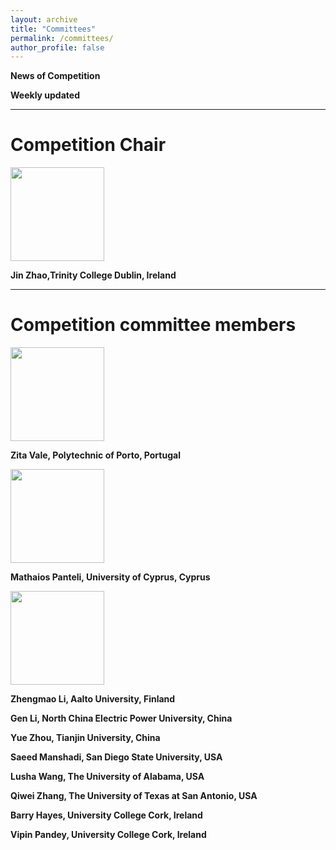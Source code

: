 ```yaml
---
layout: archive
title: "Committees"
permalink: /committees/
author_profile: false
---
```

**News of Competition**

**Weekly updated** 

---

# Competition Chair

<img src="https://pesdpcompetition.github.io/images/JinTCD.png" width="150" height="150"> 

**Jin Zhao,Trinity College Dublin, Ireland**


---

# Competition committee members

<img src="https://pesdpcompetition.github.io/images/Zita.jpg" width="150" height="150"> 

**Zita Vale, Polytechnic of Porto, Portugal**

<img src="https://pesdpcompetition.github.io/images/Mathaios.jpg" width="150" height="150"> 

**Mathaios Panteli, University of Cyprus, Cyprus**

<img src="https://pesdpcompetition.github.io/images/Zhengmao.jpg" width="150" height="150"> 

**Zhengmao Li, Aalto University, Finland**


**Gen Li, North China Electric Power University, China**

**Yue Zhou, Tianjin University, China**

**Saeed Manshadi, San Diego State University, USA**

**Lusha Wang, The University of Alabama, USA**

**Qiwei Zhang, The University of Texas at San Antonio, USA**

**Barry Hayes, University College Cork, Ireland**

**Vipin Pandey, University College Cork, Ireland**
